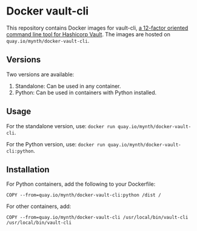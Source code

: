 # Docker vault-cli

This repository contains Docker images for vault-cli, [a 12-factor
oriented command line tool for Hashicorp
Vault](https://vault-cli.readthedocs.io/en/latest/). The images are
hosted on `quay.io/mynth/docker-vault-cli`.

## Versions

Two versions are available:

1.  Standalone: Can be used in any container.
2.  Python: Can be used in containers with Python installed.

## Usage

For the standalone version, use: `docker run
quay.io/mynth/docker-vault-cli`.

For the Python version, use: `docker run
quay.io/mynth/docker-vault-cli:python`.

## Installation

For Python containers, add the following to your Dockerfile:

    COPY --from=quay.io/mynth/docker-vault-cli:python /dist /

For other containers, add:

    COPY --from=quay.io/mynth/docker-vault-cli /usr/local/bin/vault-cli /usr/local/bin/vault-cli
